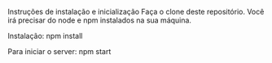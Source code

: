 Instruções de instalação e inicialização Faça o clone deste repositório. Você irá precisar do node e npm instalados na sua máquina.

Instalação: npm install

Para iniciar o server: npm start
